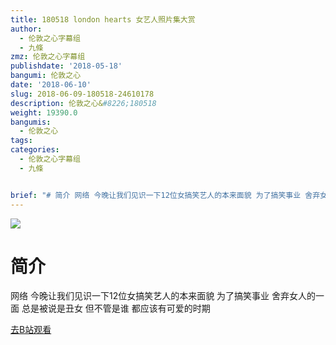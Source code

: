 ```yaml
---
title: 180518 london hearts 女艺人照片集大赏
author:
  - 伦敦之心字幕组
  - 九條
zmz: 伦敦之心字幕组
publishdate: '2018-05-18'
bangumi: 伦敦之心
date: '2018-06-10'
slug: 2018-06-09-180518-24610178
description: 伦敦之心&#8226;180518
weight: 19390.0
bangumis:
  - 伦敦之心
tags:
categories:
  - 伦敦之心字幕组
  - 九條


brief: "# 简介 网络 今晚让我们见识一下12位女搞笑艺人的本来面貌 为了搞笑事业 舍弃女人的一面 总是被说是丑女 但不管是谁 都应该有可爱的时期"
---
```

![](https://i.imgur.com/RiUMYaj.jpg)
# 简介  
网络
今晚让我们见识一下12位女搞笑艺人的本来面貌 为了搞笑事业 舍弃女人的一面 总是被说是丑女 但不管是谁 都应该有可爱的时期  

[去B站观看](https://www.bilibili.com/video/av24610178/)
 

